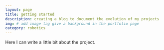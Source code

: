 ```yaml
---
layout: page
title: getting started
description: creating a blog to document the evolution of my projects
img: # add image tag give a background in the portfolio page
category: robotics
---
```


Here I can write a little bit about the project.
